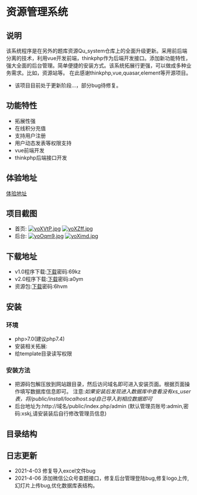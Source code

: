 # 资源管理系统
## 说明
该系统程序是在另外的题库资源Qu_system仓库上的全面升级更新。采用前后端分离的技术，利用vue开发前端，thinkphp作为后端开发接口。添加新功能特性，强大全面的后台管理。简单便捷的安装方式。该系统拓展行更强，可以做成多种业务需求。比如，资源站等。
在此感谢thinkphp,vue,quasar,element等开源项目。
* 该项目目前处于更新阶段…，部分bug待修复。
## 功能特性
* 拓展性强
* 在线积分充值
* 支持用户注册
* 用户动态发表等权限支持
* vue前端开发
* thinkphp后端接口开发
## 体验地址
[体验地址](http://zy.xskj.store)
## 项目截图
* 首页:
[![yoXVtP.jpg](https://s3.ax1x.com/2021/02/21/yoXVtP.jpg)](https://imgchr.com/i/yoXVtP)
[![yoXZff.jpg](https://s3.ax1x.com/2021/02/21/yoXZff.jpg)](https://imgchr.com/i/yoXZff)
* 后台:
[![yoOqm9.jpg](https://s3.ax1x.com/2021/02/21/yoOqm9.jpg)](https://imgchr.com/i/yoOqm9)
[![yoXimd.jpg](https://s3.ax1x.com/2021/02/21/yoXimd.jpg)](https://imgchr.com/i/yoXimd)
## 下载地址
* v1.0程序下载:[下载](https://fusong.lanzous.com/b01c4sc8b
)密码:69kz
* v2.0程序下载:[下载](https://fusong.lanzous.com/b01c9c2gd
)密码:a0ym
* 资源包:[下载](https://fusong.lanzous.com/b01c4vzkj
)密码:6hvm
## 安装
### 环境
* php>7.0(建议php7.4)
* 安装相关拓展:
* 给template目录读写权限
### 安装方法
* 把源码包解压放到网站跟目录，然后访问域名即可进入安装页面。根据页面操作填写数据库信息即可。
注意:*如果安装后发现进入数据库中查看没有xs_user表，将/public/install/localhost.sql自己导入到相应数据即可*
* 后台地址为:http://域名/public/index.php/admin
(默认管理员账号:admin,密码:xskj,请安装装后自行修改管理员信息)
## 目录结构

## 日志更新
* 2021-4-03  修复导入excel文件bug
* 2021-4-06  添加微信公众号查题接口，修复后台管理登陆bug,修复logo上传,幻灯片上传bug,优化数据库表结构。
